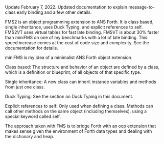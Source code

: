 Update February 7, 2022. Updated documentation to explain message-to-class early binding and a few other details.

FMS2 is an object programming extension to ANS Forth. It is class based, single inheritance, uses Duck Typing, and explicit references to self.
FMS2VT uses virtual tables for fast late binding. FMSVT is about 30% faster than miniFMS on one of my benchmarks with a lot of late binding. This speed increase comes at the cost of code size and complexity. See the documentation for details.

miniFMS is my idea of a minimalist ANS Forth object extension.
 
Class based: The structure and behavior of an object are defined by a class, which is a definition or blueprint, of all objects of that specific type. 

Single inheritance: A new class can inherit instance variables and methods from just one class. 

Duck Typing: See the section on Duck Typing in this document.

Explicit references to self: Only used when defining a class. Methods can call other methods on the same object (including themselves), using a special keyword called self.

The approach taken with FMS is to bridge Forth with an oop extension that makes sense given the environment of Forth data types and dealing with the dictionary and heap.
